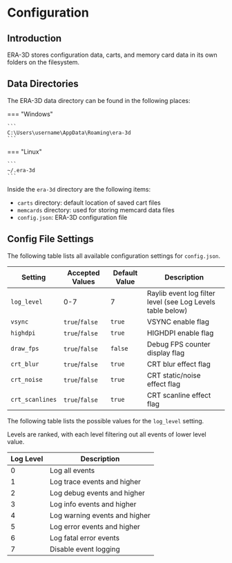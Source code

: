 # Configuration

## Introduction

ERA-3D stores configuration data, carts, and memory card data in its own folders on the filesystem.

## Data Directories

The ERA-3D data directory can be found in the following places:

=== "Windows"

	```
	C:\Users\username\AppData\Roaming\era-3d
	```

=== "Linux"

	```
	~/.era-3d
	```

Inside the `era-3d` directory are the following items:

- `carts` directory: default location of saved cart files
- `memcards` directory: used for storing memcard data files
- `config.json`: ERA-3D configuration file

## Config File Settings

The following table lists all available configuration settings for `config.json`.

Setting | Accepted Values | Default Value | Description
-|-|-|-
`log_level` | 0-7 | 7 | Raylib event log filter level (see Log Levels table below)
`vsync` | `true`/`false` | `true` | VSYNC enable flag
`highdpi` | `true`/`false` | `true` | HIGHDPI enable flag
`draw_fps` | `true`/`false` | `false` | Debug FPS counter display flag
`crt_blur` | `true`/`false` | `true` | CRT blur effect flag
`crt_noise` | `true`/`false` | `true` | CRT static/noise effect flag
`crt_scanlines` | `true`/`false` | `true` | CRT scanline effect flag

The following table lists the possible values for the `log_level` setting.

Levels are ranked, with each level filtering out all events of lower level value.

Log Level | Description
-|-
0 | Log all events
1 | Log trace events and higher
2 | Log debug events and higher
3 | Log info events and higher
4 | Log warning events and higher
5 | Log error events and higher
6 | Log fatal error events
7 | Disable event logging
